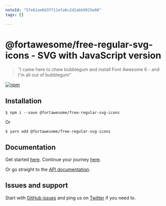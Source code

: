 ```yaml
---
noteId: "57e61ae0d37f11efa6c2d1abb9925e08"
tags: []

---
```


# @fortawesome/free-regular-svg-icons - SVG with JavaScript version

> "I came here to chew bubblegum and install Font Awesome 6 - and I'm all out of bubblegum"

[![npm](https://img.shields.io/npm/v/@fortawesome/free-regular-svg-icons.svg?style=flat-square)](https://www.npmjs.com/package/@fortawesome/free-regular-svg-icons)

## Installation

```
$ npm i --save @fortawesome/free-regular-svg-icons
```

Or

```
$ yarn add @fortawesome/free-regular-svg-icons
```

## Documentation

Get started [here](https://fontawesome.com/how-to-use/on-the-web/setup/getting-started). Continue your journey [here](https://fontawesome.com/how-to-use/on-the-web/advanced).

Or go straight to the [API documentation](https://fontawesome.com/how-to-use/with-the-api).

## Issues and support

Start with [GitHub issues](https://github.com/FortAwesome/Font-Awesome/issues) and ping us on [Twitter](https://twitter.com/fontawesome) if you need to.

